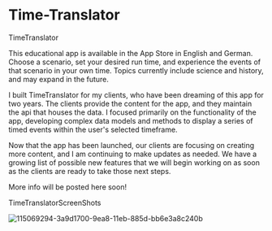 # Time-Translator

TimeTranslator

This educational app is available in the App Store in English and German. Choose a scenario, set your desired run time, and experience the events of that scenario in your own time. Topics currently include science and history, and may expand in the future.

I built TimeTranslator for my clients, who have been dreaming of this app for two years. The clients provide the content for the app, and they maintain the api that houses the data. I focused primarily on the functionality of the app, developing complex data models and methods to display a series of timed events within the user's selected timeframe.

Now that the app has been launched, our clients are focusing on creating more content, and I am continuing to make updates as needed. We have a growing list of possible new features that we will begin working on as soon as the clients are ready to take those next steps.

More info will be posted here soon!

TimeTranslatorScreenShots

![115069294-3a9d1700-9ea8-11eb-885d-bb6e3a8c240b](https://user-images.githubusercontent.com/62119758/236074563-dbc19923-4f44-41a5-a1f8-32e552034a57.png)
